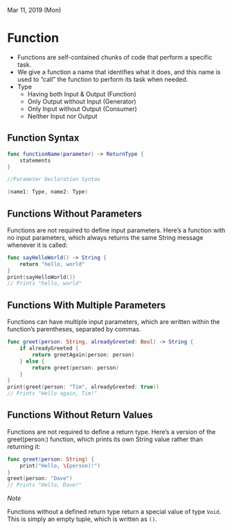 Mar 11, 2019 (Mon)

<h1> Function </h1>

- Functions are self-contained chunks of code that perform a specific task. 
- We give a function a name that identifies what it does, and this name is used to “call” the function to perform its task when needed.
- Type
  - Having both Input & Output (Function)
  - Only Output without Input (Generator)
  - Only Input without Output (Consumer)
  - Neither Input nor Output


<h2> Function Syntax </h2>

```swift
func functionName(parameter) -> ReturnType {
    statements
}

//Parameter Declaration Syntax

(name1: Type, name2: Type)
```


<h2> Functions Without Parameters </h2>

Functions are not required to define input parameters. Here’s a function with no input parameters, which always returns the same String message whenever it is called:

```swift
func sayHelloWorld() -> String {
    return "hello, world"
}
print(sayHelloWorld())
// Prints "hello, world"
```


<h2> Functions With Multiple Parameters </h2>

Functions can have multiple input parameters, which are written within the function’s parentheses, separated by commas.

```swift
func greet(person: String, alreadyGreeted: Bool) -> String {
    if alreadyGreeted {
        return greetAgain(person: person)
    } else {
        return greet(person: person)
    }
}
print(greet(person: "Tim", alreadyGreeted: true))
// Prints "Hello again, Tim!"
```


<h2> Functions Without Return Values </h2>

Functions are not required to define a return type. Here’s a version of the greet(person:) function, which prints its own String value rather than returning it:

```swift
func greet(person: String) {
    print("Hello, \(person)!")
}
greet(person: "Dave")
// Prints "Hello, Dave!"
```

$Note$

Functions without a defined return type return a special value of type `Void`. This is simply an empty tuple, which is written as `()`.




